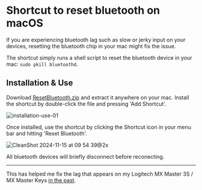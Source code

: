 # Shortcut to reset bluetooth on macOS

If you are experiencing bluetooth lag such as slow or jerky input on your devices, resetting the bluetooth chip in your mac might fix the issue. 

The shortcut simply runs a shell script to reset the bluetooth device in your mac: `sudo pkill bluetoothd`.

## Installation & Use

Download [ResetBluetooth.zip](https://github.com/lukejones/reset-bluetooth-macos-shortcut/blob/main/ResetBluetooth.zip) and extract it anywhere on your mac. Install the shortcut by double-click the file and pressing 'Add Shortcut'.

![installation-use-01](https://github.com/user-attachments/assets/493ffa46-05e7-42c9-a854-cfff2b80ba3d)

Once installed, use the shortcut by clicking the Shortcut icon in your menu bar and hitting 'Reset Bluetooth'.

![CleanShot 2024-11-15 at 09 54 39@2x](https://github.com/user-attachments/assets/3c6b79c8-8db8-48a1-8462-909633177207)

All bluetooth devices will briefly disconnect before reconecting.

---

This has helped me fix the lag that appears on my Logitech MX Master 3S / MX Master Keys [in the past](https://gist.github.com/lukejones/5de7e60295753477ea4e9ca62053cf6f).
